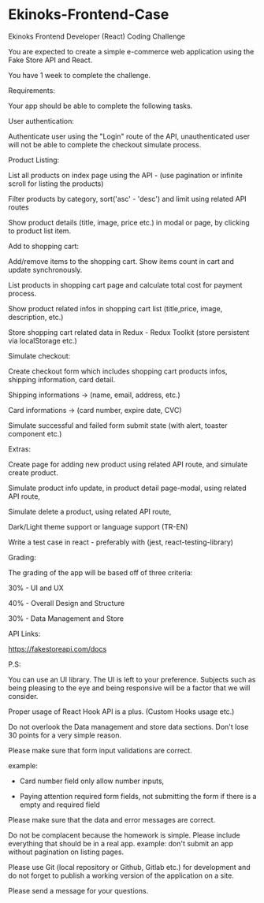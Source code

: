 # Ekinoks-Frontend-Case


Ekinoks Frontend Developer (React) Coding Challenge

You are expected to create a simple e-commerce web application using the Fake Store API and React.

You have 1 week to complete the challenge.


Requirements:

Your app should be able to complete the following tasks.


User authentication: 

Authenticate user using the "Login" route of the API, unauthenticated user will not be able to complete the checkout simulate process.


Product Listing:

List all products on index page using the API - (use pagination or infinite scroll for listing the products)

Filter products by category, sort('asc' - 'desc') and limit using related API routes

Show product details (title, image, price etc.) in modal or page, by clicking to product list item. 


Add to shopping cart:

 Add/remove items to the shopping cart. Show items count in cart and update synchronously.

 List products in shopping cart page and calculate total cost for payment process.

 Show product related infos in shopping cart list (title,price, image, description, etc.)

 Store shopping cart related data in Redux - Redux Toolkit (store persistent via localStorage etc.)

 

Simulate checkout:

Create checkout form which includes shopping cart products infos, shipping information, card detail.

Shipping informations -> (name, email, address, etc.)

Card informations -> (card number, expire date, CVC)

Simulate successful and failed form submit state (with alert, toaster component etc.)


Extras:

Create page for adding new product using related API route, and simulate create product.

Simulate product info update, in product detail page-modal, using related API route,

Simulate delete a product, using related API route,

Dark/Light theme support or language support (TR-EN)

Write a test case in react - preferably with (jest, react-testing-library)


Grading:

The grading of the app will be based off of three criteria:

30% - UI and UX

40% - Overall Design and Structure

30% - Data Management and Store


API Links:

https://fakestoreapi.com/docs


P.S:

You can use an UI library. The UI is left to your preference. Subjects such as being pleasing to the eye and being responsive will be a factor that we will consider.

Proper usage of React Hook API is a plus. (Custom Hooks usage etc.)

Do not overlook the Data management and store data sections. Don't lose 30 points for a very simple reason.

Please make sure that form input validations are correct. 

example: 

 - Card number field only allow number inputs, 

 - Paying attention required form fields, not submitting the form if there is a empty and required field

Please make sure that the data and error messages are correct.

Do not be complacent because the homework is simple. Please include everything that should be in a real app. example: don't submit an app without pagination on listing pages.

Please use Git (local repository or Github, Gitlab etc.) for development and do not forget to publish a working version of the application on a site.

Please send a message for your questions.
